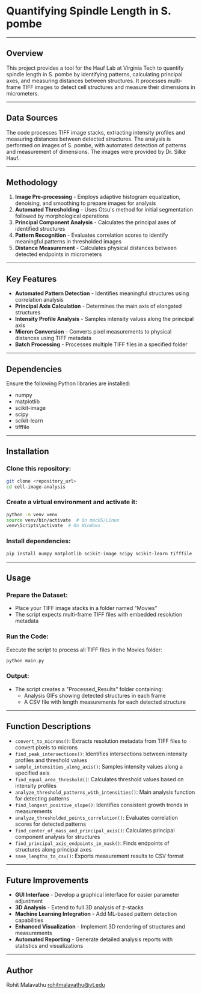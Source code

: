 # **Quantifying Spindle Length in S. pombe**

---

## **Overview**
This project provides a tool for the Hauf Lab at Virginia Tech to quantify spindle length in S. pombe by identifying patterns, calculating principal axes, and measuring distances between structures. It processes multi-frame TIFF images to detect cell structures and measure their dimensions in micrometers.

---

## **Data Sources**
The code processes TIFF image stacks, extracting intensity profiles and measuring distances between detected structures. The analysis is performed on images of S. pombe, with automated detection of patterns and measurement of dimensions. The images were provided by Dr. Silke Hauf.

---

## **Methodology**
1. **Image Pre-processing** - Employs adaptive histogram equalization, denoising, and smoothing to prepare images for analysis
2. **Automated Thresholding** - Uses Otsu's method for initial segmentation followed by morphological operations
3. **Principal Component Analysis** - Calculates the principal axes of identified structures 
4. **Pattern Recognition** - Evaluates correlation scores to identify meaningful patterns in thresholded images
5. **Distance Measurement** - Calculates physical distances between detected endpoints in micrometers

---

## **Key Features**
- **Automated Pattern Detection** - Identifies meaningful structures using correlation analysis
- **Principal Axis Calculation** - Determines the main axis of elongated structures
- **Intensity Profile Analysis** - Samples intensity values along the principal axis
- **Micron Conversion** - Converts pixel measurements to physical distances using TIFF metadata
- **Batch Processing** - Processes multiple TIFF files in a specified folder

---

## **Dependencies**
Ensure the following Python libraries are installed:
- numpy
- matplotlib
- scikit-image
- scipy
- scikit-learn
- tifffile

---

## **Installation**

### **Clone this repository:**
```sh
git clone <repository_url>
cd cell-image-analysis
```

### **Create a virtual environment and activate it:**
```sh
python -m venv venv
source venv/bin/activate  # On macOS/Linux
venv\Scripts\activate  # On Windows
```

### **Install dependencies:**
```sh
pip install numpy matplotlib scikit-image scipy scikit-learn tifffile
```

---

## **Usage**

### **Prepare the Dataset:**
- Place your TIFF image stacks in a folder named "Movies"
- The script expects multi-frame TIFF files with embedded resolution metadata

### **Run the Code:**
Execute the script to process all TIFF files in the Movies folder:
```sh
python main.py
```

### **Output:**
- The script creates a "Processed_Results" folder containing:
  - Analysis GIFs showing detected structures in each frame
  - A CSV file with length measurements for each detected structure

---

## **Function Descriptions**

- `convert_to_microns()`: Extracts resolution metadata from TIFF files to convert pixels to microns
- `find_peak_intersections()`: Identifies intersections between intensity profiles and threshold values
- `sample_intensities_along_axis()`: Samples intensity values along a specified axis
- `find_equal_area_threshold()`: Calculates threshold values based on intensity profiles
- `analyze_threshold_patterns_with_intensities()`: Main analysis function for detecting patterns
- `find_longest_positive_slope()`: Identifies consistent growth trends in measurements
- `analyze_thresholded_points_correlation()`: Evaluates correlation scores for detected patterns
- `find_center_of_mass_and_principal_axis()`: Calculates principal component analysis for structures
- `find_principal_axis_endpoints_in_mask()`: Finds endpoints of structures along principal axes
- `save_lengths_to_csv()`: Exports measurement results to CSV format

---

## **Future Improvements**
- **GUI Interface** - Develop a graphical interface for easier parameter adjustment
- **3D Analysis** - Extend to full 3D analysis of z-stacks
- **Machine Learning Integration** - Add ML-based pattern detection capabilities
- **Enhanced Visualization** - Implement 3D rendering of structures and measurements
- **Automated Reporting** - Generate detailed analysis reports with statistics and visualizations

---

## **Author**
Rohit Malavathu
rohitmalavathu@vt.edu
